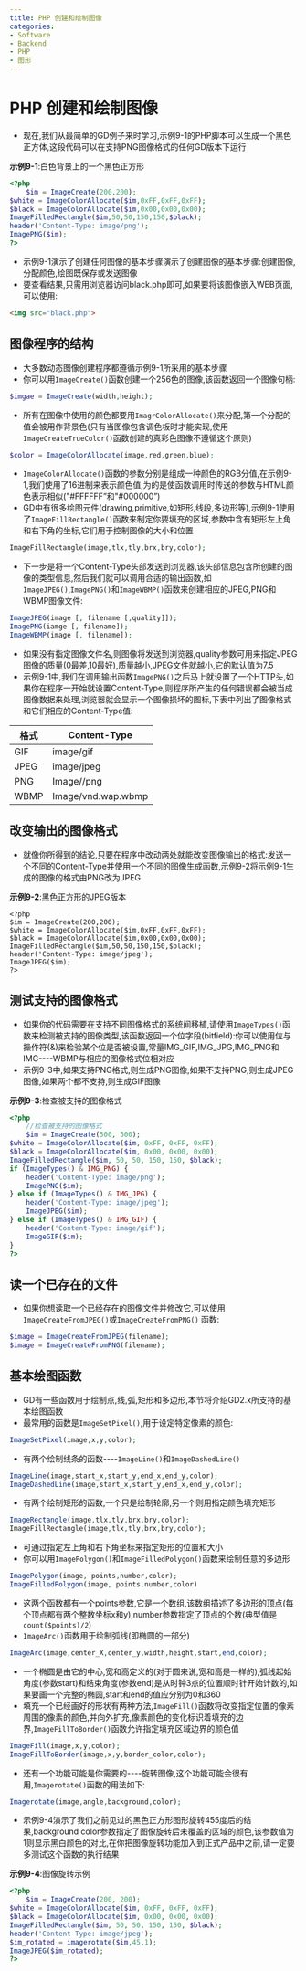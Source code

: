 ```yaml
---
title: PHP 创建和绘制图像
categories:
- Software
- Backend
- PHP
- 图形
---
```

# PHP 创建和绘制图像

- 现在,我们从最简单的GD例子来时学习,示例9-1的PHP脚本可以生成一个黑色正方体,这段代码可以在支持PNG图像格式的任何GD版本下运行

**示例9-1**:白色背景上的一个黑色正方形

```php
<?php
    $im = ImageCreate(200,200);
$white = ImageColorAllocate($im,0xFF,0xFF,0xFF);
$black = ImageColorAllocate($im,0x00,0x00,0x00);
ImageFilledRectangle($im,50,50,150,150,$black);
header('Content-Type: image/png');
ImagePNG($im);
?>
```

- 示例9-1演示了创建任何图像的基本步骤演示了创建图像的基本步骤:创建图像,分配颜色,绘图既保存或发送图像
- 要查看结果,只需用浏览器访问black.php即可,如果要将该图像嵌入WEB页面,可以使用:

```html
<img src="black.php">
```

## 图像程序的结构

- 大多数动态图像创建程序都遵循示例9-1所采用的基本步骤
- 你可以用`ImageCreate()`函数创建一个256色的图像,该函数返回一个图像句柄:

```php
$imgae = ImageCreate(width,height);
```

- 所有在图像中使用的颜色都要用`ImagrColorAllocate()`来分配,第一个分配的值会被用作背景色(只有当图像包含调色板时才能实现,使用`ImageCreateTrueColor()`函数创建的真彩色图像不遵循这个原则)

```php
$color = ImageColorAllocate(image,red,green,blue);
```

- `ImageColorAllocate()`函数的参数分别是组成一种颜色的RGB分值,在示例9-1,我们使用了16进制来表示颜色值,为的是使函数调用时传送的参数与HTML颜色表示相似("#FFFFFF”和"#000000”)
- GD中有很多绘图元件(drawing,primitive,如矩形,线段,多边形等),示例9-1使用了`ImageFillRectangle()`函数来制定你要填充的区域,参数中含有矩形左上角和右下角的坐标,它们用于控制图像的大小和位置

```php
ImageFillRectangle(image,tlx,tly,brx,bry,color);
```

- 下一步是将一个Content-Type头部发送到浏览器,该头部信息包含所创建的图像的类型信息,然后我们就可以调用合适的输出函数,如`ImageJPEG()`,`ImagePNG()`和`ImageWBMP()`函数来创建相应的JPEG,PNG和WBMP图像文件:

```php
ImageJPEG(image [, filename [,quality]]);
ImagePNG(iamge [, filename]);
ImageWBMP(image [, filename]);
```

- 如果没有指定图像文件名,则图像将发送到浏览器,quality参数可用来指定JPEG图像的质量(0最差,10最好),质量越小,JPEG文件就越小,它的默认值为7.5
- 示例9-1中,我们在调用输出函数`ImagePNG()`之后马上就设置了一个HTTP头,如果你在程序一开始就设置Content-Type,则程序所产生的任何错误都会被当成图像数据来处理,浏览器就会显示一个图像损坏的图标,下表中列出了图像格式和它们相应的Content-Type值:

| 格式 | Content-Type       |
| ---- | ------------------ |
| GIF  | image/gif          |
| JPEG | image/jpeg         |
| PNG  | Image//png         |
| WBMP | Image/vnd.wap.wbmp |

## 改变输出的图像格式

- 就像你所得到的结论,只要在程序中改动两处就能改变图像输出的格式:发送一个不同的Content-Type并使用一个不同的图像生成函数,示例9-2将示例9-1生成的图像的格式由PNG改为JPEG

**示例9-2**:黑色正方形的JPEG版本

```php+HTML
<?php
$im = ImageCreate(200,200);
$white = ImageColorAllocate($im,0xFF,0xFF,0xFF);
$black = ImageColorAllocate($im,0x00,0x00,0x00);
ImageFilledRectangle($im,50,50,150,150,$black);
header('Content-Type: image/jpeg');
ImageJPEG($im);
?>
```

## 测试支持的图像格式

- 如果你的代码需要在支持不同图像格式的系统间移植,请使用`ImageTypes()`函数来检测被支持的图像类型,该函数返回一个位字段(bitfield):你可以使用位与操作符(&)来检验某个位是否被设置,常量IMG_GIF,IMG_JPG,IMG_PNG和IMG----WBMP与相应的图像格式位相对应
- 示例9-3中,如果支持PNG格式,则生成PNG图像,如果不支持PNG,则生成JPEG图像,如果两个都不支持,则生成GIF图像

**示例9-3**:检查被支持的图像格式

```php
<?php
    //检查被支持的图像格式
    $im = ImageCreate(500, 500);
$white = ImageColorAllocate($im, 0xFF, 0xFF, 0xFF);
$black = ImageColorAllocate($im, 0x00, 0x00, 0x00);
ImageFilledRectangle($im, 50, 50, 150, 150, $black);
if (ImageTypes() & IMG_PNG) {
    header('Content-Type: image/png');
    ImagePNG($im);
} else if (ImageTypes() & IMG_JPG) {
    header('Content-Type: image/jpeg');
    ImageJPEG($im);
} else if (ImageTypes() & IMG_GIF) {
    header('Content-Type: image/gif');
    ImageGIF($im);
}
?>
```

## 读一个已存在的文件

- 如果你想读取一个已经存在的图像文件并修改它,可以使用`ImageCreateFromJPEG()`或`ImageCreateFromPNG()`	函数:

```php
$image = ImageCreateFromJPEG(filename);
$image = ImageCreateFromPNG(filename);
```

## 基本绘图函数

- GD有一些函数用于绘制点,线,弧,矩形和多边形,本节将介绍GD2.x所支持的基本绘图函数
- 最常用的函数是`ImageSetPixel()`,用于设定特定像素的颜色:

```php
ImageSetPixel(image,x,y,color);
```

- 有两个绘制线条的函数----`ImageLine()`和`ImageDashedLine()`

```php
ImageLine(image,start_x,start_y,end_x,end_y,color);
ImageDashedLine(image,start_x,start_y,end_x,end_y,color);
```

- 有两个绘制矩形的函数,一个只是绘制轮廓,另一个则用指定颜色填充矩形

```php
ImageRectangle(image,tlx,tly,brx,bry,color);
ImageFillRectangle(image,tlx,tly,brx,bry,color);
```

- 可通过指定左上角和右下角坐标来指定矩形的位置和大小
- 你可以用`ImagePolygon()`和`ImageFilledPolygon()`函数来绘制任意的多边形

```php
ImagePolygon(image, points,number,color);
ImageFilledPolygon(image, points,number,color)
```

- 这两个函数都有一个points参数,它是一个数组,该数组描述了多边形的顶点(每个顶点都有两个整数坐标x和y),number参数指定了顶点的个数(典型值是`count($points)/2`)
- `ImageArc()`函数用于绘制弧线(即椭圆的一部分)

```php
ImageArc(image,center_X,center_y,width,height,start,end,color);
```

- 一个椭圆是由它的中心,宽和高定义的(对于圆来说,宽和高是一样的),弧线起始角度(参数start)和结束角度(参数end)是从时钟3点的位置顺时针开始计数的,如果要画一个完整的椭圆,start和end的值应分别为0和360
- 填充一个已经画好的形状有两种方法,`ImageFill()`函数将改变指定位置的像素周围的像素的颜色,并向外扩充,像素颜色的变化标识着填充的边界,`ImageFillToBorder()`函数允许指定填充区域边界的颜色值

```php
ImageFill(image,x,y,color);
ImageFillToBorder(image,x,y,border_color,color);
```

- 还有一个功能可能是你需要的----旋转图像,这个功能可能会很有用,`Imagerotate()`函数的用法如下:

```php
Imagerotate(image,angle,background,color);
```

- 示例9-4演示了我们之前见过的黑色正方形图形旋转455度后的结果,background color参数指定了图像旋转后未覆盖的区域的颜色,该参数值为1则显示黑白颜色的对比,在你把图像旋转功能加入到正式产品中之前,请一定要多测试这个函数的执行结果

**示例9-4**:图像旋转示例

```php
<?php
    $im = ImageCreate(200, 200);
$white = ImageColorAllocate($im, 0xFF, 0xFF, 0xFF);
$black = ImageColorAllocate($im, 0x00, 0x00, 0x00);
ImageFilledRectangle($im, 50, 50, 150, 150, $black);
header('Content-Type: image/jpeg');
$im_rotated = imagerotate($im,45,1);
ImageJPEG($im_rotated);
?>
```